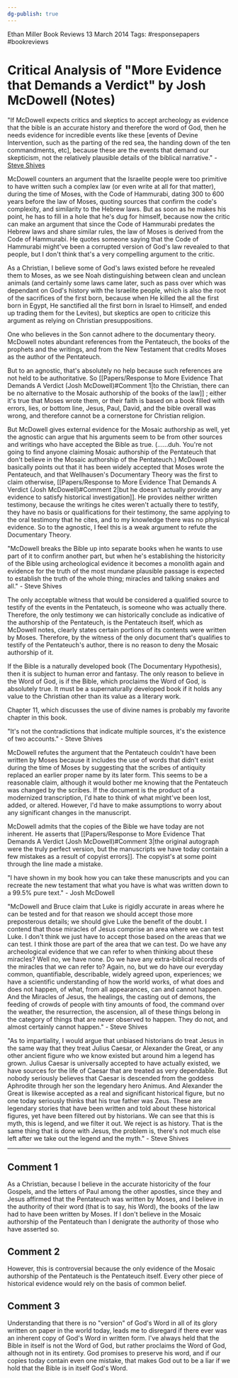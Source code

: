 ```yaml
---
dg-publish: true
---
```

Ethan Miller
Book Reviews
13 March 2014
Tags: #responsepapers #bookreviews

# Critical Analysis of "More Evidence that Demands a Verdict" by Josh McDowell (Notes)

"If McDowell expects critics and skeptics to accept archeology as evidence that the bible is an accurate history and therefore the word of God, then he needs evidence for incredible events like these \[events of Devine Intervention, such as the parting of the red sea, the handing down of the ten commandments, etc\], because these are the events that demand our skepticism, not the relatively plausible details of the biblical narrative." - [Steve Shives](http://www.youtube.com/user/stevelikes2curse)

McDowell counters an argument that the Israelite people were too primitive to have written such a complex law (or even write at all for that matter), during the time of Moses, with the Code of Hammurabi, dating 300 to 600 years before the law of Moses, quoting sources that confirm the code's complexity, and similarity to the Hebrew laws. But as soon as he makes his point, he has to fill in a hole that he's dug for himself, because now the critic can make an argument that since the Code of Hammurabi predates the Hebrew laws and share similar rules, the law of Moses is derived from the Code of Hammurabi. He quotes someone saying that the Code of Hammurabi might've been a corrupted version of God's law revealed to that people, but I don't think that's a very compelling argument to the critic.

As a Christian, I believe some of God's laws existed before he revealed them to Moses, as we see Noah distinguishing between clean and unclean animals (and certainly some laws came later, such as pass over which was dependant on God's history with the Israelite people, which is also the root of the sacrifices of the first born, because when He killed the all the first born in Egypt, He sanctified all the first born in Israel to Himself, and ended up trading them for the Levites), but skeptics are open to criticize this argument as relying on Christian presuppositions.

One who believes in the Son cannot adhere to the documentary theory. McDowell notes abundant references from the Pentateuch, the books of the prophets and the writings, and from the New Testament that credits Moses as the author of the Pentateuch.

 But to an agnostic, that's absolutely no help because such references are not held to be authoritative. So [[Papers/Response to More Evidence That Demands A Verdict (Josh McDowell)#Comment 1\|to the Christian, there can be no alternative to the Mosaic authorship of the books of the law]] ; either it's true that Moses wrote them, or their faith is based on a book filled with errors, lies, or bottom line, Jesus, Paul, David, and the bible overall was wrong, and therefore cannot be a cornerstone for Christian religion.

But McDowell gives external evidence for the Mosaic authorship as well, yet the agnostic can argue that his arguments seem to be from other sources and writings who have accepted the Bible as true. (......duh. You're not going to find anyone claiming Mosaic authorship of the Pentateuch that don't believe in the Mosaic authorship of the Pentateuch.) McDowell basically points out that it has been widely accepted that Moses wrote the Pentateuch, and that Wellhausen's Documentary Theory was the first to claim otherwise, [[Papers/Response to More Evidence That Demands A Verdict (Josh McDowell)#Comment 2\|but he doesn't actually provide any evidence to satisfy historical investigation]]. He provides neither written testimony, because the writings he cites weren't actually there to testify, they have no basis or qualifications for their testimony, the same applying to the oral testimony that he cites, and to my knowledge there was no physical evidence. So to the agnostic, I feel this is a weak argument to refute the Documentary Theory.

"McDowell breaks the Bible up into separate books when he wants to use part of it to confirm another part, but when he's establishing the historicity of the Bible using archeological evidence it becomes a monolith again and evidence for the truth of the most mundane plausible passage is expected to establish the truth of the whole thing; miracles and talking snakes and all." - Steve Shives

The only acceptable witness that would be considered a qualified source to testify of the events in the Pentateuch, is someone who was actually there. Therefore, the only testimony we can historically conclude as indicative of the authorship of the Pentateuch, is the Pentateuch itself, which as McDowell notes, clearly states certain portions of its contents were written by Moses. Therefore, by the witness of the only document that's qualifies to testify of the Pentateuch's author, there is no reason to deny the Mosaic authorship of it.

If the Bible is a naturally developed book (The Documentary Hypothesis), then it is subject to human error and fantasy. The only reason to believe in the Word of God, is if the Bible, which proclaims the Word of God, is absolutely true. It must be a supernaturally developed book if it holds any value to the Christian other than its value as a literary work.

Chapter 11, which discusses the use of divine names is probably my favorite chapter in this book.

"It's not the contradictions that indicate multiple sources, it's the existence of two accounts." - Steve Shives

McDowell refutes the argument that the Pentateuch couldn't have been written by Moses because it includes the use of words that didn't exist during the time of Moses by suggesting that the scribes of antiquity replaced an earlier proper name by its later form. This seems to be a reasonable claim, although it would bother me knowing that the Pentateuch was changed by the scribes. If the document is the product of a modernized transcription, I'd hate to think of what might've been lost, added, or altered. However, I'd have to make assumptions to worry about any significant changes in the manuscript.

McDowell admits that the copies of the Bible we have today are not inherent. He asserts that [[Papers/Response to More Evidence That Demands A Verdict (Josh McDowell)#Comment 3\|the original autograph were the truly perfect version, but the manuscripts we have today contain a few mistakes as a result of copyist errors]]. The copyist's at some point through the line made a mistake.

"I have shown in my book how you can take these manuscripts and you can recreate the new testament that what you have is what was written down to a 99.5% pure text." - Josh McDowell

"McDowell and Bruce claim that Luke is rigidly accurate in areas where he can be tested and for that reason we should accept those more preposterous details; we should give Luke the benefit of the doubt. I contend that those miracles of Jesus comprise an area where we can test Luke. I don't think we just have to accept those based on the areas that we can test. I think those are part of the area that we can test. Do we have any archeological evidence that we can refer to when thinking about these miracles? Well no, we have none. Do we have any extra-biblical records of the miracles that we can refer to? Again, no, but we do have our everyday common, quantifiable, describable, widely agreed upon, experiences; we have a scientific understanding of how the world works, of what does and does not happen, of what, from all appearances, can and cannot happen. And the Miracles of Jesus, the healings, the casting out of demons, the feeding of crowds of people with tiny amounts of food, the command over the weather, the resurrection, the ascension, all of these things belong in the category of things that are never observed to happen. They do not, and almost certainly cannot happen." - Steve Shives

"As to impartiality, I would argue that unbiased historians do treat Jesus in the same way that they treat Julius Caesar, or Alexander the Great, or any other ancient figure who we know existed but around him a legend has grown. Julius Caesar is universally accepted to have actually existed, we have sources for the life of Caesar that are treated as very dependable. But nobody seriously believes that Caesar is descended from the goddess Aphrodite through her son the legendary hero Animus. And Alexander the Great is likewise accepted as a real and significant historical figure, but no one today seriously thinks that his true father was Zeus. These are legendary stories that have been written and told about these historical figures, yet have been filtered out by historians. We can see that this is myth, this is legend, and we filter it out. We reject is as history. That is the same thing that is done with Jesus, the problem is, there's not much else left after we take out the legend and the myth." - Steve Shives

---

## Comment 1

 As a Christian, because I believe in the accurate historicity of the four Gospels, and the letters of Paul among the other apostles, since they and Jesus affirmed that the Pentateuch was written by Moses, and I believe in the authority of their word (that is to say, his Word), the books of the law had to have been written by Moses. If I don't believe in the Mosaic authorship of the Pentateuch than I denigrate the authority of those who have asserted so.

## Comment 2

 However, this is controversial because the only evidence  of the Mosaic authorship of the Pentateuch is the Pentateuch itself.  Every other piece of historical evidence would rely on the basis of common belief.

## Comment 3

 Understanding that there is no "version" of God's Word in all of its glory written on paper in the world today, leads me to disregard if there ever was an inherent copy of God's Word in written form. I've always held that the Bible in itself is not the Word of God, but rather proclaims the Word of God, although not in its entirety. God promises to preserve his word, and if our copies today contain even one mistake, that makes God out to be a liar if we hold that the Bible is in itself God's Word.